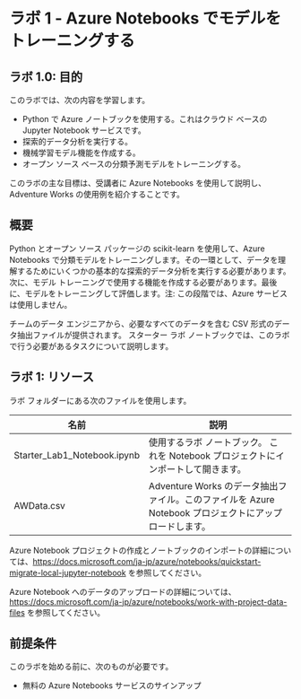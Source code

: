 ﻿---
lab:
    title: 'ラボ 1 - Azure Notebooks でモデルをトレーニングする'
    module: 'モジュール 1: Azure でデータ サイエンスを行う'
---

# ラボ 1 - Azure Notebooks でモデルをトレーニングする

## ラボ 1.0: 目的

このラボでは、次の内容を学習します。

- Python で Azure ノートブックを使用する。これはクラウド ベースの Jupyter Notebook サービスです。
- 探索的データ分析を実行する。
- 機械学習モデル機能を作成する。
- オープン ソース ベースの分類予測モデルをトレーニングする。

このラボの主な目標は、受講者に Azure Notebooks を使用して説明し、Adventure Works の使用例を紹介することです。

## 概要

Python とオープン ソース パッケージの scikit-learn を使用して、Azure Notebooks で分類モデルをトレーニングします。その一環として、データを理解するためにいくつかの基本的な探索的データ分析を実行する必要があります。  次に、モデル トレーニングで使用する機能を作成する必要があります。最後に、モデルをトレーニングして評価します。注:  この段階では、Azure サービスは使用しません。 

チームのデータ エンジニアから、必要なすべてのデータを含む CSV 形式のデータ抽出ファイルが提供されます。  スターター ラボ ノートブックでは、このラボで行う必要があるタスクについて説明します。 



## ラボ 1: リソース

ラボ フォルダーにある次のファイルを使用します。

名前                            | 説明
----                            | -----------
Starter_Lab1_Notebook.ipynb     | 使用するラボ ノートブック。  これを Notebook プロジェクトにインポートして開きます。 
AWData.csv                      | Adventure Works のデータ抽出ファイル。このファイルを Azure Notebook プロジェクトにアップロードします。 

Azure Notebook プロジェクトの作成とノートブックのインポートの詳細については、https://docs.microsoft.com/ja-jp/azure/notebooks/quickstart-migrate-local-jupyter-notebook を参照してください。

Azure Notebook へのデータのアップロードの詳細については、https://docs.microsoft.com/ja-jp/azure/notebooks/work-with-project-data-files を参照してください。



## 前提条件

このラボを始める前に、次のものが必要です。
- 無料の Azure Notebooks サービスのサインアップ  
